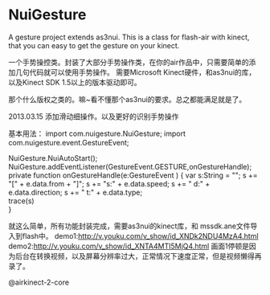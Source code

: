 ﻿NuiGesture
==========

A gesture project extends as3nui. This is a class for flash-air with kinect, that you can easy to get the gesture on your kinect.

一个手势操控类。封装了大部分手势操作类，在你的air作品中，只需要简单的添加几句代码就可以使用手势操作。
需要Microsoft Kinect硬件，和as3nui的库，以及Kinect SDK 1.5以上的版本驱动即可。



那个什么版权之类的。嘛~看不懂那个as3nui的要求。总之都能满足就是了。

2013.03.15 添加滑动细操作。以及更好的识别手势操作


基本用法：
import com.nuigesture.NuiGesture;
import com.nuigesture.event.GestureEvent;

NuiGesture.NuiAutoStart();
NuiGesture.addEventListener(GestureEvent.GESTURE,onGestureHandle);
private function onGestureHandle(e:GestureEvent )
{
	var s:String = "";
	s +=  "[" + e.data.from + "]";
	s +=  "s:" + e.data.speed;
	s +=  " d:" + e.data.direction;
	s +=  " t:" + e.data.type;		
	trace(s)	
}

就这么简单，所有功能封装完成，需要as3nui的kinect库，和 mssdk.ane文件导入到flash中。
demo1:http://v.youku.com/v_show/id_XNDk2NDU4MzA4.html
demo2:http://v.youku.com/v_show/id_XNTA4MTI5MjQ4.html
画面1停顿是因为后台在转换视频，以及屏幕分辨率过大，正常情况下速度正常，但是视频懒得再录了。

@airkinect-2-core
